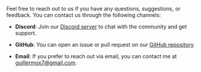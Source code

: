 Feel free to reach out to us if you have any questions, suggestions, or feedback. You can contact us through the following channels:

-   **Discord**: Join our [Discord server](https://discord.com/invite/EsyBsjqMn6) to chat with the community and get support.

-   **GitHub**: You can open an issue or pull request on our [GitHub repository](https://github.com/GuilleX7/ExplodeAny).

-   **Email**: If you prefer to reach out via email, you can contact me at [guillermox7@gmail.com](mailto:guillermox7@gmail.com).
